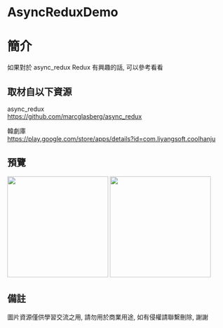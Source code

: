 # AsyncReduxDemo

簡介
==================================
如果對於 async_redux Redux 有興趣的話, 可以參考看看                                 

取材自以下資源
--------
async_redux                                                                 
https://github.com/marcglasberg/async_redux     

韓劇庫                                                                 
https://play.google.com/store/apps/details?id=com.liyangsoft.coolhanju 
                  
預覽
--------
<p align="left">
  <img src="https://i.imgur.com/61wN9zB.png" width="230"/>
  <img src="https://i.imgur.com/O7kpTkD.png" width="230"/>
</p> 

備註
--------
圖片資源僅供學習交流之用, 請勿用於商業用途, 如有侵權請聯繫刪除, 謝謝

